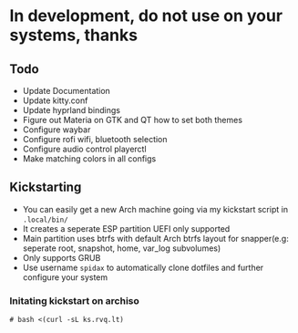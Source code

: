 # In development, do not use on your systems, thanks

## Todo

- Update Documentation
- Update kitty.conf
- Update hyprland bindings
- Figure out Materia on GTK and QT how to set both themes
- Configure waybar
- Configure rofi wifi, bluetooth selection
- Configure audio control playerctl
- Make matching colors in all configs

## Kickstarting

- You can easily get a new Arch machine going via my kickstart script in `.local/bin/`
- It creates a seperate ESP partition UEFI only supported
- Main partition uses btrfs with default Arch btrfs layout for snapper(e.g: seperate root, snapshot, home, var_log subvolumes)
- Only supports GRUB
- Use username `spidax` to automatically clone dotfiles and further configure your system

### Initating kickstart on archiso

```
# bash <(curl -sL ks.rvq.lt)
```
